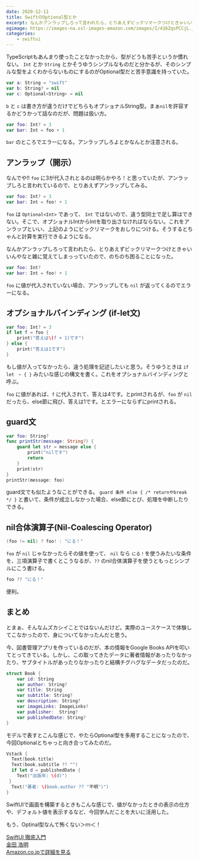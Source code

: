 ```yaml
---
date: 2020-12-11
title: SwiftのOptional型とか
excerpt: なんかアンラップしろって言われたら、とりあえずビックリマークつけときゃいいんやなと雑に覚えてしまっっていたので、のちのち困ることになった。
ogimage: https://images-na.ssl-images-amazon.com/images/I/416ZqsPCCjL._SX393_BO1,204,203,200_.jpg
categories: 
    - swiftui
---
```


TypeScriptもあんまり使ったことなかったから、型がどうも苦手というか慣れない。 `Int` とか `String` とかそうゆうシンプルなものだと分かるが、そのシンプルな型をよくわからないものにするのがOptional型だと苦手意識を持っていた。

```swift
var a: String = "swift"
var b: String? = nil
var c: Optional<String> = nil
```

`b` と `c` は書き方が違うだけでどちらもオプショナルString型。まぁ`nil`を許容するかどうかって話なのだが、問題は扱い方。

```swift
var foo: Int? = 3
var bar: Int = foo + 1
```

`bar` のところでエラーになる。アンラップしろよとかなんとか注意される。

## アンラップ（開示）

なんでや!! `foo` に3が代入されとるのは明らかやろ！と思っていたが、アンラップしろと言われているので、とりあえずアンラップしてみる。

```swift
var foo: Int? = 3
var bar: Int = foo! + 1
```

`foo` は `Optional<Int>` であって、 `Int` ではないので、違う型同士で足し算はできない。そこで、オプショナルIntからIntを取り出さなければならない。これをアンラップといい、上記のようにビックリマークをおしりにつける。そうするとちゃんと計算を実行できるようになる。

なんかアンラップしろって言われたら、とりあえずビックリマークつけときゃいいんやなと雑に覚えてしまっっていたので、のちのち困ることになった。

```swift
var foo: Int?
var bar: Int = foo! + 1
```

`foo` に値が代入されていない場合、アンラップしても `nil` が返ってくるのでエラーになる。

## オプショナルバインディング (if-let文)

```swift
var foo: Int? = 3
if let f = foo {
    print("答えは\(f + 1)です")
} else {
    print("答えは1です")
}
```

もし値が入ってなかったら、違う処理を記述したいと思う。そうゆうときは `if let　~ { }` みたいな感じの構文を書く。これをオプショナルバインディングと呼ぶ。

`foo` に値があれば、`f` に代入されて、答えは4です。とprintされるが、`foo` が `nil` だったら、else節に飛び、答えは1です。とエラーにならずにprintされる。

## guard文

```swift
var foo: String?
func printStr(message: String?) {
    guard let str = message else {
        print("nilです")
        return
    }
    print(str)
}
printStr(message: foo)
```

guard文でも似たようなことができる。 `guard 条件 else { /* returnやbreak */ }` と書いて、条件が成立しなかった場合、else節にとび、処理を中断したりできる。

## nil合体演算子(Nil-Coalescing Operator) 

```swift
(foo != nil) ? foo! : "にる！"
```

`foo` が `nil` じゃなかったらその値を使って、 `nil` なら `にる！`を使うみたいな条件を、三項演算子で書くとこうなるが、`??` のnil合体演算子を使うともっとシンプルにこう書ける。

```swift
foo ?? "にる！" 
```

便利。

## まとめ

とまぁ、そんなムズカシイことではないんだけど。実際のユースケースで体験してこなかったので、身についてなかったんだと思う。

今、図書管理アプリを作っているのだが、本の情報をGoogle Books APIを叩いてとってきている。しかし、この取ってきたデータに著者情報があったりなかったり、サブタイトルがあったりなかったりと結構チグハグなデータだったのだ。

```swift
struct Book {
    var id: String
    var author: String?
    var title: String
    var subtitle: String?
    var description: String?
    var imageLinks: ImageLinks?
    var publisher:  String?
    var publishedDate: String?
}
```

モデルで表すとこんな感じで、やたらOptional型を多用することになったので、今回Optionalとちゃっと向き合ってみたのだ。

```swift
Vstack {
  Text(book.title)
  Text(book.subtitle ?? "")
  if let d = publishedDate {
    Text("出版年: \(d)")
 }
  Text("著者: \(book.author ?? "不明")")
}
```

SwiftUIで画面を構築するときもこんな感じで、値がなかったときの表示の仕方や、デフォルト値を表示するなど、今回学んだことを大いに活用した。

もう、Optinal型なんて怖くない＞ｍ＜！

<div class="__media"><a href="https://www.amazon.co.jp/dp/4815604061/?tag=warikiru-22" target="_blank" rel="noopener">
<img src="https://images-na.ssl-images-amazon.com/images/I/416ZqsPCCjL._SX393_BO1,204,203,200_.jpg" alt="" class="__media__image">
<div class="__media__body">
    <div>SwiftUI 徹底入門</div>
    <div class="__media__text">金田 浩明</div>
    <div>Amazon.co.jpで詳細を見る</div>
</div>
</a></div>
